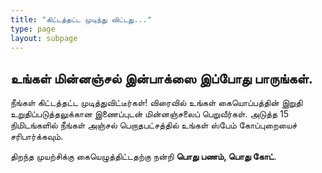 ```yaml
---
title: "கிட்டத்தட்ட முடிந்து விட்டது..."
type: page
layout: subpage
---
```


## உங்கள் மின்னஞ்சல் இன்பாக்ஸை இப்போது பாருங்கள்.

நீங்கள் கிட்டத்தட்ட முடித்துவிட்டீர்கள்! விரைவில் உங்கள் கையொப்பத்தின் இறுதி உறுதிப்படுத்தலுக்கான இணைப்புடன் மின்னஞ்சலைப் பெறுவீர்கள். அடுத்த 15 நிமிடங்களில் நீங்கள் அஞ்சல் பெறாதபட்சத்தில் உங்கள் ஸ்பேம் கோப்புறையைச் சரிபார்க்கவும். 

திறந்த முயற்சிக்கு கையெழுத்திட்டதற்கு நன்றி **பொது பணம், பொது கோட்**.


